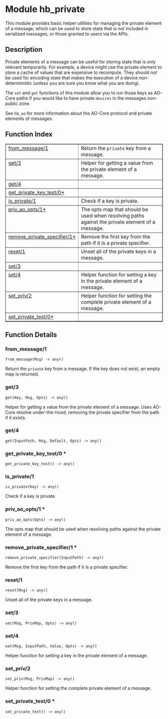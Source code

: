 

# Module hb_private #

This module provides basic helper utilities for managing the
private element of a message, which can be used to store state that is
not included in serialized messages, or those granted to users via the
APIs.

<a name="description"></a>

## Description ##

Private elements of a message can be useful for storing state that
is only relevant temporarily. For example, a device might use the private
element to store a cache of values that are expensive to recompute. They
should _not_ be used for encoding state that makes the execution of a
device non-deterministic (unless you are sure you know what you are doing).

The `set` and `get` functions of this module allow you to run those keys
as AO-Core paths if you would like to have private `devices` in the
messages non-public zone.

See `hb_ao` for more information about the AO-Core protocol
and private elements of messages.<a name="index"></a>

## Function Index ##


<table width="100%" border="1" cellspacing="0" cellpadding="2" summary="function index"><tr><td valign="top"><a href="#from_message-1">from_message/1</a></td><td>Return the <code>private</code> key from a message.</td></tr><tr><td valign="top"><a href="#get-3">get/3</a></td><td>Helper for getting a value from the private element of a message.</td></tr><tr><td valign="top"><a href="#get-4">get/4</a></td><td></td></tr><tr><td valign="top"><a href="#get_private_key_test-0">get_private_key_test/0*</a></td><td></td></tr><tr><td valign="top"><a href="#is_private-1">is_private/1</a></td><td>Check if a key is private.</td></tr><tr><td valign="top"><a href="#priv_ao_opts-1">priv_ao_opts/1*</a></td><td>The opts map that should be used when resolving paths against the
private element of a message.</td></tr><tr><td valign="top"><a href="#remove_private_specifier-1">remove_private_specifier/1*</a></td><td>Remove the first key from the path if it is a private specifier.</td></tr><tr><td valign="top"><a href="#reset-1">reset/1</a></td><td>Unset all of the private keys in a message.</td></tr><tr><td valign="top"><a href="#set-3">set/3</a></td><td></td></tr><tr><td valign="top"><a href="#set-4">set/4</a></td><td>Helper function for setting a key in the private element of a message.</td></tr><tr><td valign="top"><a href="#set_priv-2">set_priv/2</a></td><td>Helper function for setting the complete private element of a message.</td></tr><tr><td valign="top"><a href="#set_private_test-0">set_private_test/0*</a></td><td></td></tr></table>


<a name="functions"></a>

## Function Details ##

<a name="from_message-1"></a>

### from_message/1 ###

`from_message(Msg) -> any()`

Return the `private` key from a message. If the key does not exist, an
empty map is returned.

<a name="get-3"></a>

### get/3 ###

`get(Key, Msg, Opts) -> any()`

Helper for getting a value from the private element of a message. Uses
AO-Core resolve under-the-hood, removing the private specifier from the
path if it exists.

<a name="get-4"></a>

### get/4 ###

`get(InputPath, Msg, Default, Opts) -> any()`

<a name="get_private_key_test-0"></a>

### get_private_key_test/0 * ###

`get_private_key_test() -> any()`

<a name="is_private-1"></a>

### is_private/1 ###

`is_private(Key) -> any()`

Check if a key is private.

<a name="priv_ao_opts-1"></a>

### priv_ao_opts/1 * ###

`priv_ao_opts(Opts) -> any()`

The opts map that should be used when resolving paths against the
private element of a message.

<a name="remove_private_specifier-1"></a>

### remove_private_specifier/1 * ###

`remove_private_specifier(InputPath) -> any()`

Remove the first key from the path if it is a private specifier.

<a name="reset-1"></a>

### reset/1 ###

`reset(Msg) -> any()`

Unset all of the private keys in a message.

<a name="set-3"></a>

### set/3 ###

`set(Msg, PrivMap, Opts) -> any()`

<a name="set-4"></a>

### set/4 ###

`set(Msg, InputPath, Value, Opts) -> any()`

Helper function for setting a key in the private element of a message.

<a name="set_priv-2"></a>

### set_priv/2 ###

`set_priv(Msg, PrivMap) -> any()`

Helper function for setting the complete private element of a message.

<a name="set_private_test-0"></a>

### set_private_test/0 * ###

`set_private_test() -> any()`

